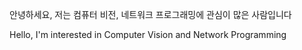 안녕하세요, 저는 컴퓨터 비전, 네트워크 프로그래밍에 관심이 많은 사람입니다

Hello, I'm interested in Computer Vision and Network Programming
